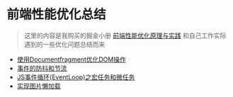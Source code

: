 
# 前端性能优化总结
> 这里的内容是我购买的掘金小册 [前端性能优化原理与实践](https://juejin.im/book/6844733750048210957/section/6844733750031417352) 和自己工作实际遇到的一些优化问题总结而来

- [使用Documentfragment优化DOM操作](/articles/Performance/使用Documentfragment优化DOM操作.html)
- [事件的防抖和节流](/articles/Performance/事件的防抖和节流.html)
- [JS事件循环(EventLoop)之宏任务和微任务](/articles/Performance/JS事件循环(EventLoop)之宏任务和微任务)
- [实现图片懒加载](/articles/Performance/实现图片懒加载)